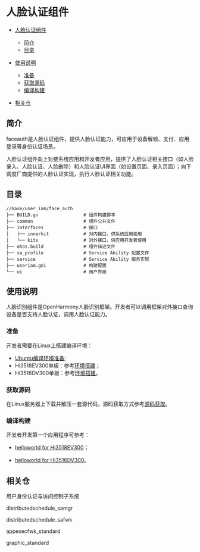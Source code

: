 # 人脸认证组件

- [人脸认证组件](#人脸认证组件)
  - [简介<a name="section11660541593"></a>](#简介)
  - [目录<a name="section161941989596"></a>](#目录)
-   [使用说明](#section741617511812)
    -   [准备](#section1579912573329)
    -   [获取源码](#section11443189655)
    -   [编译构建](#section2081013992812)

  - [相关仓<a name="section1371113476307"></a>](#相关仓)

## 简介<a name="section11660541593"></a>
faceauth是人脸认证组件，提供人脸认证能力，可应用于设备解锁、支付、应用登录等身份认证场景。

人脸认证组件向上对接系统应用和开发者应用，提供了人脸认证相关接口（如人脸录入、人脸认证、人脸删除）和人脸认证UI界面（如设置页面、录入页面）；向下调度厂商提供的人脸认证实现，执行人脸认证相关功能。

## 目录<a name="section161941989596"></a>

```
//base/user_iam/face_auth
├── BUILD.gn                 # 组件构建脚本
├── common                   # 组件公共文件
├── interfaces               # 接口
│   ├── innerkit             # 对内接口，供系统应用使用
│   └── kits                 # 对外接口，供应用开发者使用
├── ohos.build               # 组件描述文件
├── sa_profile               # Service Ability 配置文件
├── service                  # Service Ability 服务实现
├── useriam.gni              # 构建配置
└── ui                       # 用户界面
```

## 使用说明<a name="section741617511812"></a>

人脸识别组件是OpenHarmony人脸识别框架。开发者可以调用框架对外接口查询设备是否支持人脸认证，调用人脸认证能力。

### 准备<a name="section1579912573329"></a>

开发者需要在Linux上搭建编译环境：

-   [Ubuntu编译环境准备](https://gitee.com/openharmony/docs/blob/master/zh-cn/device-dev/quick-start/quickstart-lite-env-setup-linux.md);
-   Hi3518EV300单板：参考[环境搭建](https://gitee.com/openharmony/docs/blob/master/zh-cn/device-dev/quick-start/quickstart-lite-steps-hi3518-setting.md)；
-   Hi3516DV300单板：参考[环境搭建](https://gitee.com/openharmony/docs/blob/master/zh-cn/device-dev/quick-start/quickstart-lite-steps-hi3516-setting.md)。

### 获取源码<a name="section11443189655"></a>

在Linux服务器上下载并解压一套源代码，源码获取方式参考[源码获取](https://gitee.com/openharmony/docs/blob/master/zh-cn/device-dev/get-code/sourcecode-acquire.md)。

### 编译构建<a name="section2081013992812"></a>

开发者开发第一个应用程序可参考：

-   [helloworld for Hi3518EV300](https://gitee.com/openharmony/docs/blob/master/zh-cn/device-dev/quick-start/quickstart-lite-steps-hi3518-running.md)；

-   [helloworld for Hi3516DV300](https://gitee.com/openharmony/docs/blob/master/zh-cn/device-dev/quick-start/quickstart-lite-steps-hi3516-running.md)。

## 相关仓<a name="section1371113476307"></a>

用户身份认证与访问控制子系统

distributedschedule_samgr

distributedschedule_safwk

appexecfwk_standard

graphic_standard
